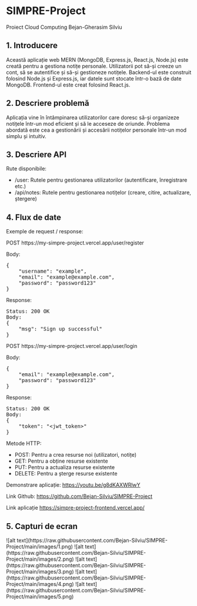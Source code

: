 <h1>SIMPRE-Project</h1>
<p>Proiect Cloud Computing Bejan-Gherasim Silviu</p>
<h2>1. Introducere</h2>

<p>Această aplicație web MERN (MongoDB, Express.js, React.js, Node.js) este creată pentru a gestiona notițe personale. Utilizatorii pot să-și creeze un cont, să se autentifice și să-și gestioneze notițele. Backend-ul este construit folosind Node.js și Express.js, iar datele sunt stocate într-o bază de date MongoDB. Frontend-ul este creat folosind React.js.</p>

<h2>2. Descriere problemă</h2>

<p>Aplicația vine în întâmpinarea utilizatorilor care doresc să-și organizeze notițele într-un mod eficient și să le acceseze de oriunde. Problema abordată este cea a gestionării și accesării notițelor personale într-un mod simplu și intuitiv.</p>

<h2>3. Descriere API</h2>

<p>Rute disponibile:</p>
<ul>
    <li>/user: Rutele pentru gestionarea utilizatorilor (autentificare, înregistrare etc.)</li>
    <li>/api/notes: Rutele pentru gestionarea notițelor (creare, citire, actualizare, ștergere)</li>
</ul>

<h2>4. Flux de date</h2>

<p>Exemple de request / response:</p>

<p>POST https://my-simpre-project.vercel.app/user/register</p>

<p>Body:</p>
<pre>
{
    "username": "example",
    "email": "example@example.com",
    "password": "password123"
}
</pre>

<p>Response:</p>
<pre>
Status: 200 OK
Body:
{
    "msg": "Sign up successful"
}
</pre>

<p>POST https://my-simpre-project.vercel.app/user/login</p>

<p>Body:</p>
<pre>
{
    "email": "example@example.com",
    "password": "password123"
}
</pre>

<p>Response:</p>
<pre>
Status: 200 OK
Body:
{
    "token": "&lt;jwt_token&gt;"
}
</pre>

<p>Metode HTTP:</p>
<ul>
    <li>POST: Pentru a crea resurse noi (utilizatori, notițe)</li>
    <li>GET: Pentru a obține resurse existente</li>
    <li>PUT: Pentru a actualiza resurse existente</li>
    <li>DELETE: Pentru a șterge resurse existente</li>
</ul>

Demonstrare aplicație:
https://youtu.be/g8dKAXWRlwY

Link Github:
https://github.com/Bejan-Silviu/SIMPRE-Project

Link aplicație
https://simpre-project-frontend.vercel.app/

<h2>5. Capturi de ecran</h2>
![alt text](https://raw.githubusercontent.com/Bejan-Silviu/SIMPRE-Project/main/images/1.png)
![alt text](https://raw.githubusercontent.com/Bejan-Silviu/SIMPRE-Project/main/images/2.png)
![alt text](https://raw.githubusercontent.com/Bejan-Silviu/SIMPRE-Project/main/images/3.png)
![alt text](https://raw.githubusercontent.com/Bejan-Silviu/SIMPRE-Project/main/images/4.png)
![alt text](https://raw.githubusercontent.com/Bejan-Silviu/SIMPRE-Project/main/images/5.png)

</html>
